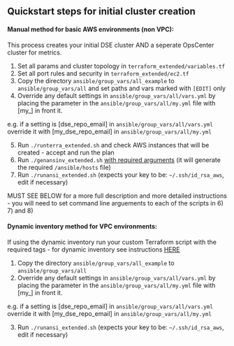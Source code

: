 
## Quickstart steps for initial cluster creation

#### Manual method for basic AWS environments (non VPC):

This process creates your initial DSE cluster AND a seperate OpsCenter cluster for metrics.

1. Set all params and cluster topology in `terraform_extended/variables.tf`
2. Set all port rules and security in `terraform_extended/ec2.tf`
3. Copy the directory `ansible/group_vars/all_example` to `ansible/group_vars/all` and set paths and vars marked with `[EDIT]` only
4. Override any default settings in `ansible/group_vars/all/vars.yml` by placing the parameter in the `ansible/group_vars/all/my.yml` file with  [my_] in front it.

e.g. if a setting is [dse_repo_email] in `ansible/group_vars/all/vars.yml` override it with [my_dse_repo_email] in `ansible/group_vars/all/my.yml`


5. Run `./runterra_extended.sh` and check AWS instances that will be created - accept and run the plan 
6. Run `./genansinv_extended.sh` [with required arguments](genansinv_extended.md) (it will generate the required `/ansible/hosts` file)
7. Run `./runansi_extended.sh` (expects your key to be: `~/.ssh/id_rsa_aws`, edit if necessary)

MUST SEE BELOW for a more full description and more detailed instructions - you will need to set command line arguements to each of the scripts in 6) 7) and 8)

#### Dynamic inventory method for VPC environments:

If using the dynamic inventory run your custom Terraform script with the required tags - for dynamic inventory see instructions [HERE](dynamic_inventory.md)

1. Copy the directory `ansible/group_vars/all_example` to `ansible/group_vars/all`
2. Override any default settings in `ansible/group_vars/all/vars.yml` by placing the parameter in the `ansible/group_vars/all/my.yml` file with  [my_] in front it.

e.g. if a setting is [dse_repo_email] in `ansible/group_vars/all/vars.yml` override it with [my_dse_repo_email] in `ansible/group_vars/all/my.yml`

3. Run `./runansi_extended.sh` (expects your key to be: `~/.ssh/id_rsa_aws`, edit if necessary)

